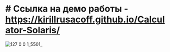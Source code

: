 # # Ссылка на демо работы - https://kirillrusacoff.github.io/Calculator-Solaris/

![127 0 0 1_5501_](https://github.com/KirillRusacoff/weather-app/assets/121468262/5ff40ec8-d7f1-40e8-9ed9-5ab4e6045093)
